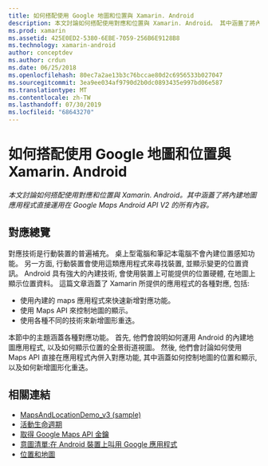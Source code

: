 ```yaml
---
title: 如何搭配使用 Google 地圖和位置與 Xamarin. Android
description: 本文討論如何搭配使用對應和位置與 Xamarin. Android。 其中涵蓋了將內建地圖應用程式直接運用在 Google Maps Android API V2 的所有內容。
ms.prod: xamarin
ms.assetid: 425E0ED2-5380-6EBE-7059-256B6E9128B8
ms.technology: xamarin-android
author: conceptdev
ms.author: crdun
ms.date: 06/25/2018
ms.openlocfilehash: 80ec7a2ae13b3c76bccae80d2c6956533b027047
ms.sourcegitcommit: 3ea9ee034af9790d2b0dc0893435e997bd06e587
ms.translationtype: MT
ms.contentlocale: zh-TW
ms.lasthandoff: 07/30/2019
ms.locfileid: "68643270"
---
```

# <a name="how-to-use-google-maps-and-location-with-xamarinandroid"></a>如何搭配使用 Google 地圖和位置與 Xamarin. Android

_本文討論如何搭配使用對應和位置與 Xamarin. Android。其中涵蓋了將內建地圖應用程式直接運用在 Google Maps Android API V2 的所有內容。_

## <a name="maps-overview"></a>對應總覽

對應技術是行動裝置的普遍補充。 桌上型電腦和筆記本電腦不會內建位置感知功能。 另一方面, 行動裝置會使用這類應用程式來尋找裝置, 並顯示變更的位置資訊。 Android 具有強大的內建技術, 會使用裝置上可能提供的位置硬體, 在地圖上顯示位置資料。 這篇文章涵蓋了 Xamarin 所提供的應用程式的各種對應, 包括: 

-  使用內建的 maps 應用程式來快速新增對應功能。
-  使用 Maps API 來控制地圖的顯示。
-  使用各種不同的技術來新增圖形重迭。

本節中的主題涵蓋各種對應功能。
首先, 他們會說明如何運用 Android 的內建地圖應用程式, 以及如何顯示位置的全景街道視圖。 然後, 他們會討論如何使用 Maps API 直接在應用程式內併入對應功能, 其中涵蓋如何控制地圖的位置和顯示, 以及如何新增圖形化重迭。


## <a name="related-links"></a>相關連結

- [MapsAndLocationDemo_v3 (sample)](https://docs.microsoft.com/samples/xamarin/monodroid-samples/mapsandlocationdemo-v3)
- [活動生命週期](~/android/app-fundamentals/activity-lifecycle/index.md)
- [取得 Google Maps API 金鑰](~/android/platform/maps-and-location/maps/obtaining-a-google-maps-api-key.md)
- [意圖清單:在 Android 裝置上叫用 Google 應用程式](https://developer.android.com/guide/appendix/g-app-intents.html)
- [位置和地圖](https://developer.android.com/guide/topics/location/index.html)
